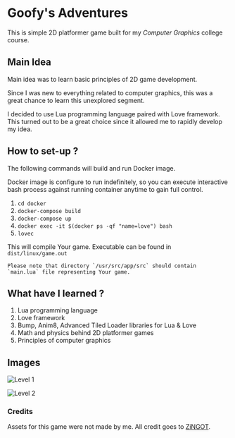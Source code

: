 # Goofy's Adventures

This is simple 2D platformer game built for my *Computer Graphics* college course.

## Main Idea

Main idea was to learn basic principles of 2D game development.

Since I was new to everything related to computer graphics, this was a great chance to learn this unexplored segment.

I decided to use Lua programming language paired with Love framework. This turned out to be a great choice since it allowed me to rapidly develop my idea.

## How to set-up ?
The following commands will build and run Docker image.

Docker image is configure to run indefinitely, so you can execute interactive bash process against running container anytime to gain full control.

1. `cd docker`
2. `docker-compose build`
3. `docker-compose up`
4. `docker exec -it $(docker ps -qf "name=love") bash`
5. `lovec`

This will compile Your game. Executable can be found in `dist/linux/game.out`
    
    Please note that directory `/usr/src/app/src` should contain `main.lua` file representing Your game.

## What have I learned ?
1. Lua programming language
2. Love framework
3. Bump, Anim8, Advanced Tiled Loader libraries for Lua & Love
4. Math and physics behind 2D platformer games
5. Principles of computer graphics

## Images

![Level 1](https://api.pcloud.com/getpubthumb?code=XZt1HN7Z36U317nHtwBFFvQU1cA9MRxtXR2y&linkpassword=undefined&size=640x506&crop=0&type=auto)

![Level 2](https://api.pcloud.com/getpubthumb?code=XZA1HN7Z79sNGqcecjhtgRGka0N4eVelmn8y&linkpassword=undefined&size=640x506&crop=0&type=auto)

### Credits

Assets for this game were not made by me. All credit goes to [ZiNGOT](http://opengameart.org/content/gfxlib-fuzed).

